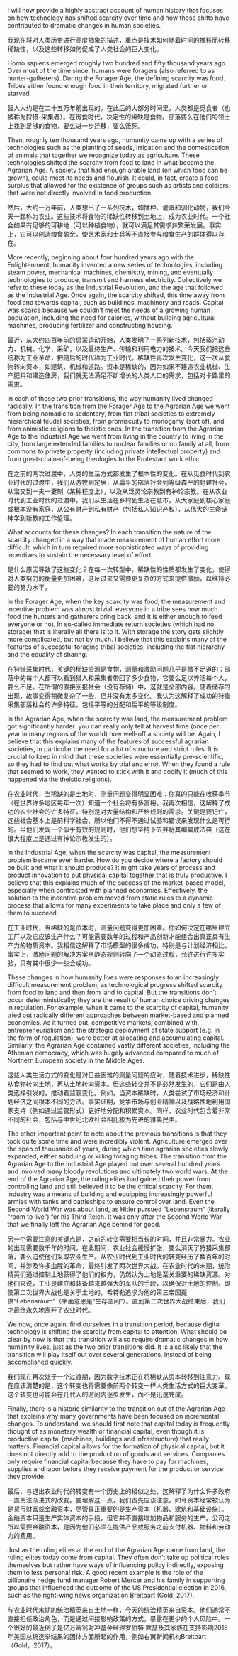 I will now provide a highly abstract account of human history that focuses on how technology has shifted scarcity over time and how those shifts have contributed to dramatic changes in human societies.

我现在将对人类历史进行高度抽象的描述，重点是技术如何随着时间的推移而转移稀缺性，以及这些转移如何促成了人类社会的巨大变化。

Homo sapiens emerged roughly two hundred and fifty thousand years ago. Over most of the time since, humans were foragers (also referred to as hunter-gatherers). During the Forager Age, the defining scarcity was food. Tribes either found enough food in their territory, migrated further or starved.

智人大约是在二十五万年前出现的。在此后的大部分时间里，人类都是觅食者（也被称为狩猎-采集者）。在觅食时代，决定性的稀缺是食物。部落要么在他们的领土上找到足够的食物，要么进一步迁移，要么饿死。

Then, roughly ten thousand years ago, humanity came up with a series of technologies such as the planting of seeds, irrigation and the domestication of animals that together we recognize today as agriculture. These technologies shifted the scarcity from food to land in what became the Agrarian Age. A society that had enough arable land (on which food can be grown), could meet its needs and flourish. It could, in fact, create a food surplus that allowed for the existence of groups such as artists and soldiers that were not directly involved in food production.

然后，大约一万年前，人类想出了一系列技术，如播种、灌溉和驯化动物，我们今天一起称为农业。这些技术将食物的稀缺性转移到土地上，成为农业时代。一个社会如果有足够的可耕地（可以种植食物），就可以满足其需求并繁荣发展。事实上，它可以创造粮食盈余，使艺术家和士兵等不直接参与粮食生产的群体得以存在。

More recently, beginning about four hundred years ago with the Enlightenment, humanity invented a new series of technologies, including steam power, mechanical machines, chemistry, mining, and eventually technologies to produce, transmit and harness electricity. Collectively we refer to these today as the Industrial Revolution, and the age that followed as the Industrial Age. Once again, the scarcity shifted, this time away from food and towards capital, such as buildings, machinery and roads. Capital was scarce because we couldn’t meet the needs of a growing human population, including the need for calories, without building agricultural machines, producing fertilizer and constructing housing.

最近，从大约四百年前的启蒙运动开始，人类发明了一系列新技术，包括蒸汽动力、机械、化学、采矿，以及最终生产、传输和利用电力的技术。今天我们把这些统称为工业革命，把随后的时代称为工业时代。稀缺性再次发生变化，这一次从食物转向资本，如建筑、机械和道路。资本是稀缺的，因为如果不建造农业机械、生产肥料和建造住房，我们就无法满足不断增长的人类人口的需求，包括对卡路里的需求。

In each of those two prior transitions, the way humanity lived changed radically. In the transition from the Forager Age to the Agrarian Age we went from being nomadic to sedentary, from flat tribal societies to extremely hierarchical feudal societies, from promiscuity to monogamy (sort of), and from animistic religions to theistic ones. In the transition from the Agrarian Age to the Industrial Age we went from living in the country to living in the city, from large extended families to nuclear families or no family at all, from commons to private property (including private intellectual property) and from great-chain-of-being theologies to the Protestant work ethic.

在之前的两次过渡中，人类的生活方式都发生了根本性的变化。在从觅食时代到农业时代的过渡中，我们从游牧到定居，从扁平的部落社会到等级森严的封建社会，从滥交到一夫一妻制（某种程度上），以及从泛灵论宗教到有神论宗教。在从农业时代到工业时代的过渡中，我们从生活在乡村到生活在城市，从大家庭到核心家庭或根本没有家庭，从公有财产到私有财产（包括私人知识产权），从伟大的生命链神学到新教的工作伦理。

What accounts for these changes? In each transition the nature of the scarcity changed in a way that made measurement of human effort more difficult, which in turn required more sophisticated ways of providing incentives to sustain the necessary level of effort.

是什么原因导致了这些变化？在每一次转型中，稀缺性的性质都发生了变化，使得对人类努力的衡量更加困难，这反过来又需要更复杂的方式来提供激励，以维持必要的努力水平。

In the Forager Age, when the key scarcity was food, the measurement and incentive problem was almost trivial: everyone in a tribe sees how much food the hunters and gatherers bring back, and it is either enough to feed everyone or not. In so-called immediate return societies (which had no storage) that is literally all there is to it. With storage the story gets slightly more complicated, but not by much. I believe that this explains many of the features of successful foraging tribal societies, including the flat hierarchy and the equality of sharing.

在狩猎采集时代，关键的稀缺资源是食物，测量和激励问题几乎是微不足道的：部落中的每个人都可以看到猎人和采集者带回了多少食物，它要么足以养活每个人，要么不足。在所谓的直接回报社会（没有存储）中，这就是全部内容。随着储存的出现，故事变得稍微复杂了一些，但并没有太多变化。我认为这解释了成功的狩猎采集部落社会的许多特征，包括平等的分配和扁平的等级制度。

In the Agrarian Age, when the scarcity was land, the measurement problem got significantly harder: you can really only tell at harvest time (once per year in many regions of the world) how well-off a society will be. Again, I believe that this explains many of the features of successful agrarian societies, in particular the need for a lot of structure and strict rules. It is crucial to keep in mind that these societies were essentially pre-scientific, so they had to find out what works by trial and error. When they found a rule that seemed to work, they wanted to stick with it and codify it (much of this happened via the theistic religions).

在农业时代，当稀缺的是土地时，测量问题变得明显困难：你真的只能在收获季节（在世界许多地区每年一次）知道一个社会将有多富裕。我再次相信，这解释了成功的农业社会的许多特征，特别是对大量结构和严格规则的需求。关键是要记住，这些社会基本上是前科学社会，所以他们不得不通过试验和错误来发现什么是可行的。当他们发现一个似乎有效的规则时，他们想坚持下去并将其编纂成法典（这在很大程度上是通过有神论宗教发生的）。

In the Industrial Age, when the scarcity was capital, the measurement problem became even harder. How do you decide where a factory should be built and what it should produce? It might take years of process and product innovation to put physical capital together that is truly productive. I believe that this explains much of the success of the market-based model, especially when contrasted with planned economies. Effectively, the solution to the incentive problem moved from static rules to a dynamic process that allows for many experiments to take place and only a few of them to succeed.

在工业时代，当稀缺的是资本时，测量问题变得更加困难。你如何决定在哪里建立工厂以及它应该生产什么？可能需要数年的过程和产品创新才能组合出真正具有生产力的物质资本。我相信这解释了市场模型的很多成功，特别是与计划经济相比。事实上，激励问题的解决方案从静态规则转向了一个动态过程，允许进行许多实验，只有其中很少一些会成功。

These changes in how humanity lives were responses to an increasingly difficult measurement problem, as technological progress shifted scarcity from food to land and then from land to capital. But the transitions don’t occur deterministically; they are the result of human choice driving changes in regulation. For example, when it came to the scarcity of capital, humanity tried out radically different approaches between market-based and planned economies. As it turned out, competitive markets, combined with entrepreneurialism and the strategic deployment of state support (e.g. in the form of regulation), were better at allocating and accumulating capital. Similarly, the Agrarian Age contained vastly different societies, including the Athenian democracy, which was hugely advanced compared to much of Northern European society in the Middle Ages.

这些人类生活方式的变化是对日益困难的测量问题的应对，随着技术进步，稀缺性从食物转向土地，再从土地转向资本。但这些转变并不是必然发生的，它们是由人类选择引发的，推动着监管变化。例如，当资本稀缺时，人类尝试了市场经济和计划经济之间根本不同的方法。事实证明，竞争市场与创业精神以及战略性地利用国家支持（例如通过监管形式）更好地分配和积累资本。同样，农业时代包含着非常不同的社会，包括与中世纪北欧社会相比极为先进的雅典民主。

The other important point to note about the previous transitions is that they took quite some time and were incredibly violent. Agriculture emerged over the span of thousands of years, during which time agrarian societies slowly expanded, either subduing or killing foraging tribes. The transition from the Agrarian Age to the Industrial Age played out over several hundred years and involved many bloody revolutions and ultimately two world wars. At the end of the Agrarian Age, the ruling elites had gained their power from controlling land and still believed it to be the critical scarcity. For them, industry was a means of building and equipping increasingly powerful armies with tanks and battleships to ensure control over land. Even the Second World War was about land, as Hitler pursued “Lebensraum“ (literally “room to live”) for his Third Reich. It was only after the Second World War that we finally left the Agrarian Age behind for good.

另一个需要注意的关键点是，之前的转变需要相当长的时间，并且非常暴力。农业的出现需要数千年的时间，在此期间，农业社会缓慢扩张，要么消灭了狩猎采集部落，要么迫使他们采取农业生产。从农业时代到工业时代的转变经历了数百年的时间，并涉及许多血腥的革命，最终引发了两次世界大战。在农业时代的末期，统治精英们通过控制土地获得了他们的权力，仍然认为土地是至关重要的稀缺资源。对他们来说，工业是建立和装备越来越强大的军队的手段，以确保对土地的控制。即使第二次世界大战也是关于土地的，希特勒追求为他的第三帝国提供“Lebensraum”（字面意思是“生存空间”）。直到第二次世界大战结束后，我们才最终永久地离开了农业时代。

We now, once again, find ourselves in a transition period, because digital technology is shifting the scarcity from capital to attention. What should be clear by now is that this transition will also require dramatic changes in how humanity lives, just as the two prior transitions did. It is also likely that the transition will play itself out over several generations, instead of being accomplished quickly.

我们现在再次处于一个过渡期，因为数字技术正在将稀缺从资本转移到注意力。现在应该清楚的是，这个转变也将需要像前两个转变一样人类生活方式的巨大变革。这个转变也可能会在几代人的时间内逐步发生，而不是迅速完成。

Finally, there is a historic similarity to the transition out of the Agrarian Age that explains why many governments have been focused on incremental changes. To understand, we should first note that capital today is frequently thought of as monetary wealth or financial capital, even though it is productive capital (machines, buildings and infrastructure) that really matters. Financial capital allows for the formation of physical capital, but it does not directly add to the production of goods and services. Companies only require financial capital because they have to pay for machines, supplies and labor before they receive payment for the product or service they provide.

最后，与退出农业时代的转变有一个历史上的相似之处，这解释了为什么许多政府一直关注渐进式的改变。要理解这一点，我们首先应该注意，如今资本经常被认为是货币财富或金融资本，尽管真正重要的是生产资本（机器、建筑和基础设施）。金融资本只是生产实体资本的手段，但它并不直接增加物品和服务的生产。公司之所以需要金融资本，是因为他们必须在提供产品或服务之前支付机器、物料和劳动力的费用。

Just as the ruling elites at the end of the Agrarian Age came from land, the ruling elites today come from capital. They often don’t take up political roles themselves but rather have ways of influencing policy indirectly, exposing them to less personal risk. A good recent example is the role of the billionaire hedge fund manager Robert Mercer and his family in supporting groups that influenced the outcome of the US Presidential election in 2016, such as the right-wing news organization Breitbart (Gold, 2017).

与农业时代末期的统治精英来自土地一样，今天的统治精英来自资本。他们通常不直接担任政治角色，而是通过间接影响政策的方式，暴露在更少的个人风险中。一个很好的最近例子是亿万富翁对冲基金经理罗伯特·默瑟及其家族在支持影响2016年美国总统选举结果的团体方面所起的作用，例如右翼新闻机构Breitbart（Gold，2017）。
